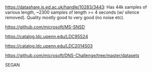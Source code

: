 https://datashare.is.ed.ac.uk/handle/10283/3443: Has 44k samples of various length, ~2300 samples of length >= 4 seconds (w/ silence removed). Quality mostly good to very good (no noise etc).

https://github.com/microsoft/MS-SNSD

https://catalog.ldc.upenn.edu/LDC95S24

https://catalog.ldc.upenn.edu/LDC2014S03

https://github.com/microsoft/DNS-Challenge/tree/master/datasets

SEGAN
